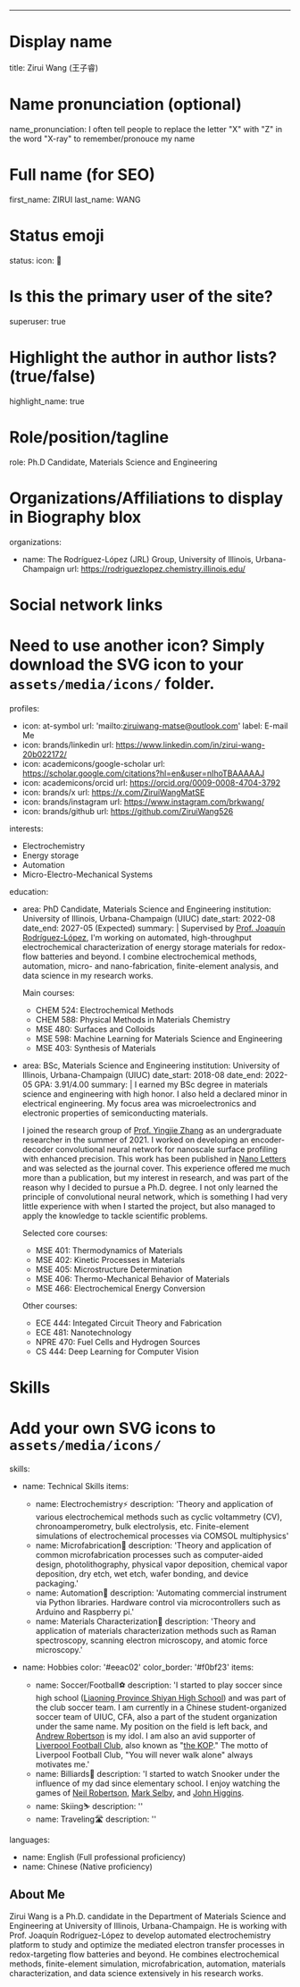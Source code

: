 ---
# Display name
title: Zirui Wang (王子睿)

# Name pronunciation (optional)
name_pronunciation: I often tell people to replace the letter "X" with "Z" in the word "X-ray" to remember/pronouce my name

# Full name (for SEO)
first_name: ZIRUI
last_name: WANG

# Status emoji
status:
  icon: 🦈

# Is this the primary user of the site?
superuser: true

# Highlight the author in author lists? (true/false)
highlight_name: true

# Role/position/tagline
role: Ph.D Candidate, Materials Science and Engineering

# Organizations/Affiliations to display in Biography blox
organizations:
  - name: The Rodríguez-López (JRL) Group, University of Illinois, Urbana-Champaign
    url: https://rodriguezlopez.chemistry.illinois.edu/
# Social network links
# Need to use another icon? Simply download the SVG icon to your `assets/media/icons/` folder.
profiles:
  - icon: at-symbol
    url: 'mailto:ziruiwang-matse@outlook.com'
    label: E-mail Me
  - icon: brands/linkedin
    url: https://www.linkedin.com/in/zirui-wang-20b022172/
  - icon: academicons/google-scholar
    url: https://scholar.google.com/citations?hl=en&user=nIhoTBAAAAAJ
  - icon: academicons/orcid
    url: https://orcid.org/0009-0008-4704-3792
  - icon: brands/x
    url: https://x.com/ZiruiWangMatSE
  - icon: brands/instagram
    url: https://www.instagram.com/brkwang/
  - icon: brands/github
    url: https://github.com/ZiruiWang526


interests:
  - Electrochemistry 
  - Energy storage
  - Automation
  - Micro-Electro-Mechanical Systems

education:
  - area: PhD Candidate, Materials Science and Engineering
    institution: University of Illinois, Urbana-Champaign (UIUC)
    date_start: 2022-08
    date_end: 2027-05 (Expected)
    summary: |
      Supervised by [Prof. Joaquín Rodríguez-López](https://rodriguezlopez.chemistry.illinois.edu/), I'm working on automated, high-throughput electrochemical characterization of energy storage materials for redox-flow batteries and beyond. I combine electrochemical methods, automation, micro- and nano-fabrication, finite-element analysis, and data science in my research works.

      Main courses:
      - CHEM 524: Electrochemical Methods
      - CHEM 588: Physical Methods in Materials Chemistry
      - MSE 480: Surfaces and Colloids
      - MSE 598: Machine Learning for Materials Science and Engineering
      - MSE 403: Synthesis of Materials

  - area: BSc, Materials Science and Engineering
    institution: University of Illinois, Urbana-Champaign (UIUC)
    date_start: 2018-08
    date_end: 2022-05
    GPA: 3.91/4.00
    summary: |
      I earned my BSc degree in materials science and engineering with high honor. I also held a declared minor in electrical engineering. My focus area was microelectronics and electronic properties of semiconducting materials.

      I joined the research group of [Prof. Yingjie Zhang](https://zhang.matse.illinois.edu/) as an undergraduate researcher in the summer of 2021. I worked on developing an encoder-decoder convolutional neural network for nanoscale surface profiling with enhanced precision. This work has been published in [Nano Letters](https://doi.org/10.1021/acs.nanolett.3c04712) and was selected as the journal cover. This experience offered me much more than a publication, but my interest in research, and was part of the reason why I decided to pursue a Ph.D. degree. I not only learned the principle of convolutional neural network, which is something I had very little experience with when I started the project, but also managed to apply the knowledge to tackle scientific problems.
      
      Selected core courses:
      - MSE 401: Thermodynamics of Materials
      - MSE 402: Kinetic Processes in Materials
      - MSE 405: Microstructure Determination
      - MSE 406: Thermo-Mechanical Behavior of Materials
      - MSE 466: Electrochemical Energy Conversion

      Other courses:
      - ECE 444: Integated Circuit Theory and Fabrication
      - ECE 481: Nanotechnology
      - NPRE 470: Fuel Cells and Hydrogen Sources
      - CS 444: Deep Learning for Computer Vision

# Skills
# Add your own SVG icons to `assets/media/icons/`
skills:
  - name: Technical Skills
    items:
      - name: Electrochemistry⚡
        description: 'Theory and application of various electrochemical methods such as cyclic voltammetry (CV), chronoamperometry, bulk electrolysis, etc. Finite-element simulations of electrochemical processes via COMSOL multiphysics'
      - name: Microfabrication🧷
        description: 'Theory and application of common microfabrication processes such as computer-aided design, photolithography, physical vapor deposition, chemical vapor deposition, dry etch, wet etch, wafer bonding, and device packaging.'
      - name: Automation🤖
        description: 'Automating commercial instrument via Python libraries. Hardware control via microcontrollers such as Arduino and Raspberry pi.'
      - name: Materials Characterization🔎
        description: 'Theory and application of materials characterization methods such as Raman spectroscopy, scanning electron microscopy, and atomic force microscopy.'

  - name: Hobbies
    color: '#eeac02'
    color_border: '#f0bf23'
    items:
      - name: Soccer/Football⚽
        description: 'I started to play soccer since high school ([Liaoning Province Shiyan High School](https://www.lnsyzx.cn/)) and was part of the club soccer team. I am currently in a Chinese student-organized soccer team of UIUC, CFA, also a part of the student organization under the same name. My position on the field is left back, and [Andrew Robertson](https://en.wikipedia.org/wiki/Andy_Robertson) is my idol. I am also an avid supporter of [Liverpool Football Club](https://www.liverpoolfc.com/), also known as "[the KOP](https://en.wikipedia.org/wiki/Anfield)." The motto of Liverpool Football Club, "You will never walk alone" always motivates me.'
      - name: Billiards🎱
        description: 'I started to watch Snooker under the influence of my dad since elementary school. I enjoy watching the games of [Neil Robertson](https://en.wikipedia.org/wiki/Neil_Robertson), [Mark Selby](https://en.wikipedia.org/wiki/Mark_Selby), and [John Higgins](https://en.wikipedia.org/wiki/John_Higgins). 
      - name: Skiing⛷️
        description: ''
      - name: Traveling🛣️
        description: ''

languages:
  - name: English (Full professional proficiency)
  - name: Chinese (Native proficiency)

## About Me

Zirui Wang is a Ph.D. candidate in the Department of Materials Science and Engineering at University of Illinois, Urbana-Champaign. He is working with Prof. Joaquín Rodríguez-López to develop automated electrochemistry platform to study and optimize the mediated electron transfer processes in redox-targeting flow batteries and beyond. He combines electrochemical methods, finite-element simulation, microfabrication, automation, materials characterization, and data science extensively in his research works.